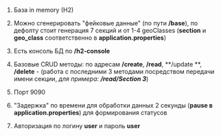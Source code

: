 1. База in memory (H2)
2. Можно сгенерировать "фейковые данные" (по пути **/base**), по дефолту стоит генерация 7 секций и от 1-4 geoClasses
 (**section** и **geo_class** соответственно в **application.properties**)
3. Есть консоль БД по **/h2-console**
4. Базовые CRUD методы: по адресам **/create**, **/read**, **/update
**, **/delete** - (работа с последними 3 методами посредством передачи имени секции, _для примера: **/read/Section 3**_)
    
3. Порт 9090
4. "Задержка" по времени для обработки данных 2 секунды (**pause в application.properties**) для формирования статусов
5. Авторизация по логину **user** и пароль **user**